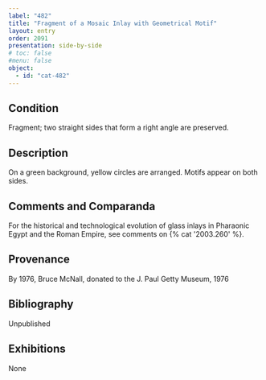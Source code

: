 ```yaml
---
label: "482"
title: "Fragment of a Mosaic Inlay with Geometrical Motif"
layout: entry
order: 2091
presentation: side-by-side
# toc: false
#menu: false 
object:
  - id: "cat-482"
---
```


## Condition

Fragment; two straight sides that form a right angle are preserved.

## Description

On a green background, yellow circles are arranged. Motifs appear on both sides.

## Comments and Comparanda

For the historical and technological evolution of glass inlays in Pharaonic Egypt and the Roman Empire, see comments on {% cat '2003.260' %}.

## Provenance

By 1976, Bruce McNall, donated to the J. Paul Getty Museum, 1976

## Bibliography

Unpublished

## Exhibitions

None